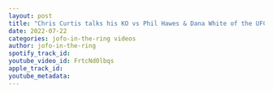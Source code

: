 ```yaml
---
layout: post
title: "Chris Curtis talks his KO vs Phil Hawes & Dana White of the UFC"
date: 2022-07-22
categories: jofo-in-the-ring videos
author: jofo-in-the-ring
spotify_track_id: 
youtube_video_id: FrtcNd0lbqs
apple_track_id: 
youtube_metadata: 
---
```

